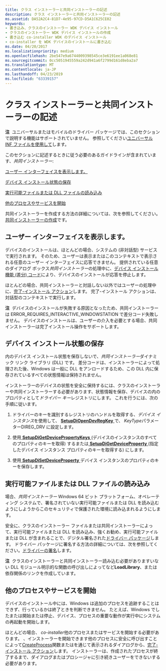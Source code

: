 ```yaml
---
title: クラス インストーラーと共同インストーラーの記述
description: クラス インストーラーと共同インストーラーの記述
ms.assetid: DA52A2C4-81D7-4e95-97CD-D5A1C625CE02
keywords:
- 書き込み、クラスのインストーラー WDK デバイス インストール
- クラスのインストーラー WDK デバイス インストールの作成
- 書き込む co-installer WDK のデバイス インストール
- co-installer を WDK デバイスのインストールに書き込む
ms.date: 04/20/2017
ms.localizationpriority: medium
ms.openlocfilehash: 2be547e9a6744009398545ce3e6191ee1a068e81
ms.sourcegitcommit: 0cc5051945559a242d941a6f2799d161d8eba2a7
ms.translationtype: MT
ms.contentlocale: ja-JP
ms.lasthandoff: 04/23/2019
ms.locfileid: "63339157"
---
```

# <a name="writing-class-installers-and-co-installers"></a>クラス インストーラーと共同インストーラーの記述


**注**  ユニバーサルまたはモバイルのドライバー パッケージでは、このセクションで説明する機能はサポートされていません。 参照してください[ユニバーサル INF ファイルを使用して](using-a-universal-inf-file.md)します。

 

このセクションに記述するときに従う必要のあるガイドラインが含まれています、*共同インストーラー*:

[ユーザー インターフェイスを表示します。](#displaying-a-user-interface)

[デバイス インストール状態の保存](#saving-device-installation-state)

[実行可能ファイルまたは DLL ファイルの読み込み](#loading-executable-or-dll-files)

[他のプロセスやサービスを開始](#starting-other-processes-or-services)

共同インストーラーを作成する方法の詳細については、次を参照してください。[共同インストーラーの作成](writing-a-co-installer.md)です。

## <a name="displaying-a-user-interface"></a>ユーザー インターフェイスを表示します。


デバイスのインストールは、ほとんどの場合、システムの (非対話型) サービスで実行されます。 そのため、ユーザーは表示またはこのコンテキストで表示される任意のユーザー インターフェイスに応答できません。 提供されている任意のダイアログ ボックス*共同インストーラー*の処理中に、[デバイス インストール機能 (差分) コード](https://msdn.microsoft.com/library/windows/hardware/ff541307)により、デバイスのインストールが応答を停止します。

ほとんどの場合、共同インストーラーと対話しない以外ではユーザーの処理中に、[完了-インストール アクション](finish-install-actions--windows-vista-and-later-.md)します。 完了-インストール アクションは、対話型のコンテキストで実行します。

**注**  デバイスのインストールが失敗する原因となったため、共同インストーラーは ERROR_REQUIRES_INTERACTIVE_WINDOWSTATION で差分コード失敗しません。 デバイスのインストールは、ユーザーの介入を必要とする場合、共同インストーラーは完了インストール操作をサポートします。

 

## <a name="saving-device-installation-state"></a>デバイス インストール状態の保存


内のデバイス インストール状態を保存しないで、*共同インストーラー*ダイナミック リンク ライブラリ (DLL) です。 差分コードは、インストーラーによって処理された後、Windows は一般に DLL をアンロードするため、この DLL 内に保存されているすべての状態情報は保持されません。

インストーラーのデバイスの状態を安全に保持するには、クラスのインストーラーや共同インストーラーする必要があります、状態情報を保存、デバイスの内のプロパティとして*ドライバー キー*レジストリにします。 これを行うには、次の手順に従います。

1.  ドライバーのキーを識別するレジストリのハンドルを取得する、*デバイス インスタンス*を使用して、 [ **SetupDiOpenDevRegKey** ](https://msdn.microsoft.com/library/windows/hardware/ff552079)で、 *KeyType*パラメーターDIREG_DRV に設定します。

2.  使用[ **SetupDiGetDevicePropertyKeys** ](https://msdn.microsoft.com/library/windows/hardware/ff551965) (デバイスのインスタンスのすべてのプロパティのキーを取得) するまたは[ **SetupDiGetDeviceProperty** ](https://msdn.microsoft.com/library/windows/hardware/ff551963)(指定したデバイス インスタンス プロパティのキーを取得する) にします。

3.  使用[ **SetupDiSetDeviceProperty** ](https://msdn.microsoft.com/library/windows/hardware/ff552163)デバイス インスタンスのプロパティのキーを保存します。

## <a name="loading-executable-or-dll-files"></a>実行可能ファイルまたは DLL ファイルの読み込み


場合、*共同インストーラー* Windows 64 ビット プラットフォーム、オペレーティング システムで、署名されていない実行可能ファイルまたは DLL を読み込むようにしようからこのセキュリティで保護された環境に読み込まれるようにします。

安全に、クラスのインストーラー ファイルまたは共同インストーラーによって、実行可能ファイルまたは DLL を読み込み、強くお勧め、実行可能ファイルまたは DLL が含まれることで、デジタル署名された[ドライバー パッケージ](driver-packages.md)します。 ドライバー パッケージに署名する方法の詳細については、次を参照してください。[ドライバーの署名](driver-signing.md)します。

**注**  クラスのインストーラーと共同インストーラー読み込む必要がありますいない DLL モジュール明示的な関数の呼び出しによってなど**LoadLibrary**、または依存関係のリンクを作成しています。

 

## <a name="starting-other-processes-or-services"></a>他のプロセスやサービスを開始


デバイスのインストール中には、Windows は追加のプロセスを追跡することはできず、行っているかは終了ときを判断できません。 たとえば、Windows でしたまたは開始または停止、デバイス、プロセスの重要な動作が実行中にシステムの再起動を開始します。

ほとんどの場合、 *co-installer*他のプロセスまたはサービスを開始する必要があります。 、インストーラーを開始できます他のプロセスに安全に呼び出すことによって[CreateProcess](https://go.microsoft.com/fwlink/p/?linkid=194524)関数またはを通じて表示されるダイアログから、[完了-インストール アクション](finish-install-actions--windows-vista-and-later-.md)します。 インストーラーは、作成されたプロセスが終了するまで、ダイアログまたはプロシージャに引き続きユーザーをできないする必要があります。

 

 





